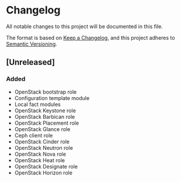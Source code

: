 # Changelog

All notable changes to this project will be documented in this file.

The format is based on [Keep a Changelog](https://keepachangelog.com/en/1.0.0/),
and this project adheres to [Semantic Versioning](https://semver.org/spec/v2.0.0.html).

## [Unreleased]

### Added

- OpenStack bootstrap role
- Configuration template module
- Local fact modules
- OpenStack Keystone role
- OpenStack Barbican role
- OpenStack Placement role
- OpenStack Glance role
- Ceph client role
- OpenStack Cinder role
- OpenStack Neutron role
- OpenStack Nova role
- OpenStack Heat role
- OpenStack Designate role
- OpenStack Horizon role

[1.0.0]: https://git.dubzland.com/dubzland/ansible-collection-openstack/-/tree/1.0.0
